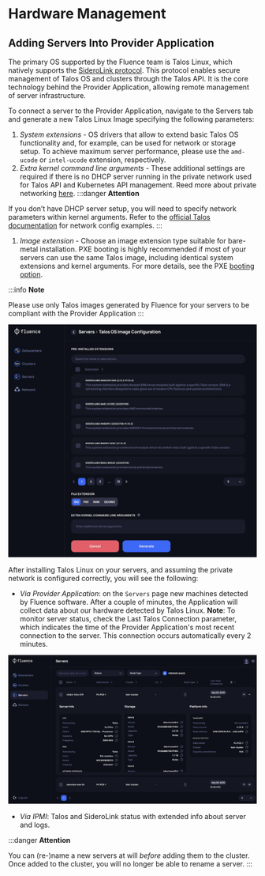 # Hardware Management

## Adding Servers Into Provider Application

The primary OS supported by the Fluence team is Talos Linux, which natively supports the [SideroLink protocol](https://www.talos.dev/v1.11/talos-guides/network/siderolink/). This protocol enables secure management of Talos OS and clusters through the Talos API. It is the core technology behind the Provider Application, allowing remote management of server infrastructure.

To connect a server to the Provider Application, navigate to the Servers tab and generate a new Talos Linux Image specifying the following parameters:

1. *System extensions* - OS drivers that allow to extend basic Talos OS functionality and, for example, can be used for network or storage setup. To achieve maximum server performance, please use the `amd-ucode` or `intel-ucode` extension, respectively.
2. *Extra kernel command line arguments* - These additional settings are required if there is no DHCP server running in the private network used for Talos API and Kubernetes API management. Reed more about private networking [here](../overview.md#network-requirements).
:::danger **Attention**

If you don’t have DHCP server setup, you will need to specify network parameters within kernel arguments. Refer to the [official Talos documentation](https://www.talos.dev/v1.10/reference/kernel/#ip) for network config examples.
:::

1. *Image extension* - Choose an image extension type suitable for bare-metal installation. PXE booting is highly recommended if most of your servers can use the same Talos image, including identical system extensions and kernel arguments. For more details, see the PXE [booting option](https://www.talos.dev/v1.11/talos-guides/install/bare-metal-platforms/pxe/).

:::info **Note**

Please use only Talos images generated by Fluence for your servers to be compliant with the Provider Application
:::

![factory](./assests/factory_page.webp)

After installing Talos Linux on your servers, and assuming the private network is configured correctly, you will see the following:

- *Via Provider Application*: on the `Servers` page new machines detected by Fluence software. After a couple of minutes, the Application will collect data about our hardware detected by Talos Linux.
**Note**: To monitor server status, check the Last Talos Connection parameter, which indicates the time of the Provider Application's most recent connection to the server. This connection occurs automatically every 2 minutes.

![Screenshot 2025-09-28 at 6.55.55 PM.png](./assests/server_details_page.webp)

- *Via IPMI*: Talos and SideroLink status with extended info about server and logs.

:::danger **Attention**

You can (re-)name a new servers at will *before* adding them to the cluster. Once added to the cluster, you will no longer be able to rename a server.
:::
